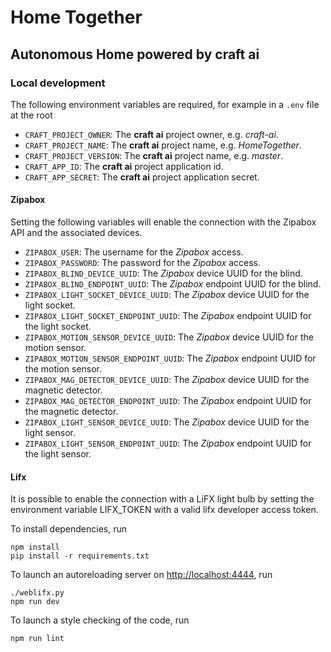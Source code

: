# Home Together #
## Autonomous Home powered by **craft ai** ##

### Local development ###

The following environment variables are required, for example in a `.env` file at the root

- `CRAFT_PROJECT_OWNER`: The **craft ai** project owner, e.g. _craft-ai_.
- `CRAFT_PROJECT_NAME`: The **craft ai** project name, e.g. _HomeTogether_.
- `CRAFT_PROJECT_VERSION`: The **craft ai** project name, e.g. _master_.
- `CRAFT_APP_ID`: The **craft ai** project application id.
- `CRAFT_APP_SECRET`: The **craft ai** project application secret.

#### Zipabox ####

Setting the following variables will enable the connection with the Zipabox API and the associated devices.

- `ZIPABOX_USER`: The username for the _Zipabox_ access. 
- `ZIPABOX_PASSWORD`: The password for the _Zipabox_ access.
- `ZIPABOX_BLIND_DEVICE_UUID`: The _Zipabox_ device UUID for the blind.
- `ZIPABOX_BLIND_ENDPOINT_UUID`: The _Zipabox_ endpoint UUID for the blind.
- `ZIPABOX_LIGHT_SOCKET_DEVICE_UUID`: The _Zipabox_ device UUID for the light socket.
- `ZIPABOX_LIGHT_SOCKET_ENDPOINT_UUID`: The _Zipabox_ endpoint UUID for the light socket.
- `ZIPABOX_MOTION_SENSOR_DEVICE_UUID`: The _Zipabox_ device UUID for the motion sensor.
- `ZIPABOX_MOTION_SENSOR_ENDPOINT_UUID`: The _Zipabox_ endpoint UUID for the motion sensor.
- `ZIPABOX_MAG_DETECTOR_DEVICE_UUID`: The _Zipabox_ device UUID for the magnetic detector.
- `ZIPABOX_MAG_DETECTOR_ENDPOINT_UUID`: The _Zipabox_ endpoint UUID for the magnetic detector.
- `ZIPABOX_LIGHT_SENSOR_DEVICE_UUID`: The _Zipabox_ device UUID for the light sensor.
- `ZIPABOX_LIGHT_SENSOR_ENDPOINT_UUID`: The _Zipabox_ endpoint UUID for the light sensor.

#### Lifx ####

It is possible to enable the connection with a LiFX light bulb by setting the environment variable LIFX_TOKEN with a valid lifx developer access token.


To install dependencies, run

    npm install
    pip install -r requirements.txt

To launch an autoreloading server on <http://localhost:4444>, run

    ./weblifx.py
    npm run dev

To launch a style checking of the code, run

    npm run lint

